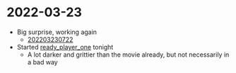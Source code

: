 # 2022-03-23
- Big surprise, working again
	- [202203230722](202203230722.md)
- Started [ready_player_one](ready_player_one.md) tonight
	- A lot darker and grittier than the movie already, but not necessarily in a bad way